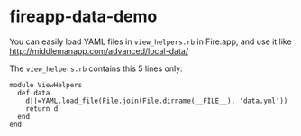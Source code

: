 fireapp-data-demo
=================

You can easily load YAML files in `view_helpers.rb` in Fire.app, and use it like http://middlemanapp.com/advanced/local-data/

The `view_helpers.rb` contains this 5 lines only:

```
module ViewHelpers
  def data
    d||=YAML.load_file(File.join(File.dirname(__FILE__), 'data.yml'))
    return d
  end
end
```
